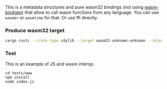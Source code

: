 This is a metadata structures and pure wasm32 bindings (not using [wasm-bindgen](https://github.com/rustwasm/wasm-bindgen)) that allow to call wasm functions from any language. You can use `wasmer` or `wasmtime` for that. Or use ffi directly.

### Produce wasm32 target

```bash
cargo rustc --crate-type cdylib --target wasm32-unknown-unknown --release --features ffi,custom
```

### Test
This is an example of JS and wasm interop.

```
cd tests/www
npm install
node index.js
```
